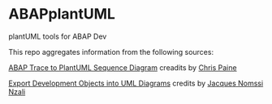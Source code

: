 # ABAPplantUML
plantUML tools for ABAP Dev

This repo aggregates information from the following sources:

[ABAP Trace to PlantUML Sequence Diagram](https://wiki.scn.sap.com/wiki/display/Snippets/ABAP+Trace+to+PlantUML+Sequence+Diagram)
creadits by [Chris Paine](https://people.sap.com/chris.paine#overview)

[Export Development Objects into UML Diagrams](https://blogs.sap.com/2017/04/27/plantuml-diagrams/)
credits by [Jacques Nomssi Nzali](https://people.sap.com/jacques.nomssi#overview)
